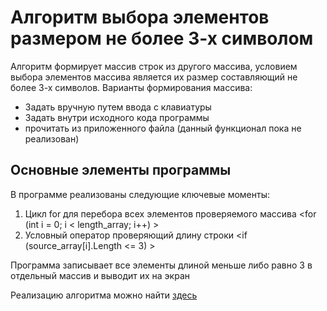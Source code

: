 # Алгоритм выбора элементов размером не более 3-х символом 
Алгоритм формирует массив строк из другого массива, условием выбора элементов массива является их размер составляющий не более 3-х символов.
Варианты формирования массива:
* Задать вручную путем ввода с клавиатуры
* Задать внутри исходного кода программы
* прочитать из приложенного файла (данный функционал пока не реализован)

## Основные элементы программы
В программе реализованы следующие ключевые моменты:
1. Цикл for для перебора всех элементов проверяемого массива
<for (int i = 0; i < length_array; i++) >
2. Условный оператор проверяющий длину строки
<if (source_array[i].Length <= 3) >

Программа записывает все элементы длиной меньше либо равно 3 в отдельный массив и выводит их на экран

Реализацию алгоритма можно найти [здесь](https://github.com/wakhsavior/HW_block_1.git)